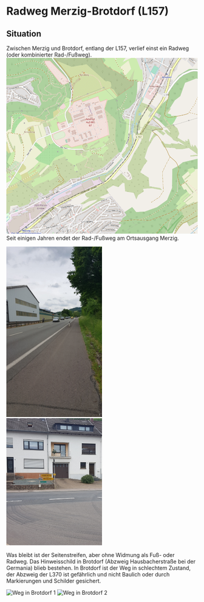 # Radweg Merzig-Brotdorf (L157)

## Situation
Zwischen Merzig und Brotdorf, entlang der L157, verlief einst ein Radweg (oder kombinierter Rad-/Fußweg).
![Karte](media/map-mzg-bd-l157.png)
Seit einigen Jahren endet der Rad-/Fußweg am Ortsausgang Merzig.
<p float="left">
<img alt="Ortsausgang Merzig Richtung Brotdorf" src="media/mzg-losheimer-str-radweg.jpg" width="50%"/>
<img alt="Hinweis Rad Brotdorf Richtung Merzig" src="media/bd-provinzialstr-3.jpg" width="50%"/>
</p>
Was bleibt ist der Seitenstreifen, aber ohne Widmung als Fuß- oder Radweg.
Das Hinweisschild in Brotdorf (Abzweig Hausbacherstraße bei der Germania) blieb bestehen.
In Brotdorf ist der Weg in schlechtem Zustand, der Abzweig der L370 ist gefährlich und nicht Baulich oder durch Markierungen und Schilder gesichert.
<p float="left">
<img alt="Weg in Brotdorf 1" src="media/bd-L157-L370-1.jpg" width="50%"/>
<img alt="Weg in Brotdorf 2" src="media/bd-L157-L370-2.jpg" width="50%"/>
</p>

